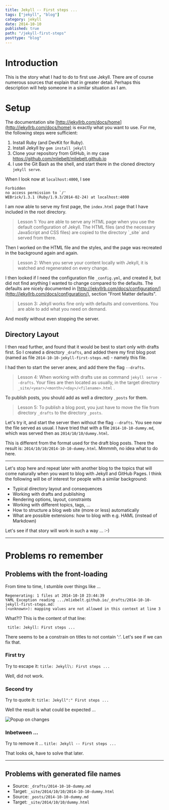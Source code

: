 ```yaml
---
title: Jekyll -- First steps ...
tags: ["jekyll", "blog"]
category: jekyll
date: 2014-10-10
published: true
path: "/jekyll-first-steps"
posttype: "blog"
---
```

# Introduction

This is the story what I had to do to first use Jekyll. There are of course
numerous sources that explain that in greater detail. Perhaps this description
will help someone in a similar situation as I am.

# Setup

The documentation site [http://jekyllrb.com/docs/home](http://jekyllrb.com/docs/home)
is exactly what you want to use.
For me, the following steps were sufficient:

1. Install Ruby (and DevKit for Ruby).
2. Install Jekyll by `gem install jekyll`
3. Clone your repository from GitHub, in my case https://github.com/mliebelt/mliebelt.github.io
4. I use the Git Bash as the shell, and start there in the cloned directory `jekyll serve`.

When I look now at `localhost:4000`, I see

    Forbidden
    no access permission to `/'
    WEBrick/1.3.1 (Ruby/1.9.3/2014-02-24) at localhost:4000

I am now able to serve my first page, the `index.html` page that I have included in the root directory.

<blockquote class="lesson"><p>Lesson 1: You are able to serve any HTML page when you use the default configuration of Jekyll. The HTML files
    (and the necessary JavaScript and CSS files) are copied to the directory `_site` and served from there.</p></blockquote>

Then I worked on the HTML file and the styles, and the page was recreated in the background again and again.

<blockquote class="lesson"><p>Lesson 2: When you serve your content locally with Jekyll, it is watched and regenerated on every change.</p></blockquote>

I then looked if I need the configuration file `_config.yml`, and created it, but did not find anything I wanted
to change compared to the defaults. The defaults are nicely documented in [http://jekyllrb.com/docs/configuration/](http://jekyllrb.com/docs/configuration/),
section "Front Matter defaults".

<blockquote class="lesson"><p>Lesson 3: Jekyll works fine only with defaults and conventions. You are able to add what you need on demand.</p></blockquote>

And mostly without even stopping the server.

## Directory Layout

I then read further, and found that it would be best to start only with drafts first. So I created a directory
`_drafts`, and added there my first blog post (named as file `2014-10-10-jekyll-first-steps.md`) - namely this file.

I had then to start the server anew, and add there the flag `--drafts`.

<blockquote class="lesson"><p>Lesson 4: When working with drafts use as command <code>jekyll serve --drafts</code>.
 Your files are then located as usually, in the target directory <code>_site/&lt;year>/&lt;month>/&lt;day>/&lt;filename>.html</code> .</p></blockquote>

To publish posts, you should add as well a directory `_posts` for them.

<blockquote class="lesson"><p>Lesson 5: To publish a blog post, you just have to move the file from directory <code>_drafts</code>
 to the directory <code>_posts</code>.</p></blockquote>

Let's try it, and start the server then without the flag `--drafts`. You see now the file served as usual. I have tried
that with a file `2014-10-10-dummy.md`, which was served then as `2014/10/10/dummy.html`.

This is different from the format used for the draft blog posts. There the result is: `2014/10/10/2014-10-10-dummy.html`. Mmmmh, no idea what to do here.

----

Let's stop here and repeat later with another blog to the topics that will come naturally when you want to blog with Jekyll and GitHub Pages. I think the following will be of interest for people with a similar background:

* Typical directory layout and consequences
* Working with drafts and publishing
* Rendering options, layout, constraints
* Working with different topics, tags, ...
* How to structure a blog web site (more or less) automatically
* What are possible extensions: how to blog with e.g. HAML (instead of Markdown)

Let's see if that story will work in such a way ... :-)

----

# Problems ro remember

## Problems with the front-loading

From time to time, I stumble over things like ...

    Regenerating: 1 files at 2014-10-10 23:44:39
    YAML Exception reading .../mliebelt.github.io/_drafts/2014-10-10-jekyll-first-steps.md:
    (<unknown>): mapping values are not allowed in this context at line 3

What?!? This is the content of that line:

     title: Jekyll: First steps ...

There seems to be a constrain on titles to not contain ':'. Let's see if we can fix that.

### First try

Try to escape it: `title: Jekyll\: First steps ...`

Well, did not work.

### Second try

Try to quote it: `title: Jekyll":" First steps ...`

Well the result is what could be expected ...

![Popup on changes](/assets/quoted-title.png)

### Inbetween ...

Try to remove it ... `title: Jekyll -- First steps ...`

That looks ok, have to solve that later.

----

## Problems with generated file names

* Source: `_drafts/2014-10-10-dummy.md`
* Target: `_site/2014/10/10/2014-10-10-dummy.html`
* Source: `_posts/2014-10-10-dummy.md`
* Target: `_site/2014/10/10/dummy.html`